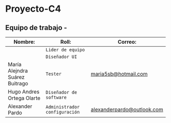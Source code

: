 # Proyecto-C4 
## Equipo de trabajo - 

| Nombre:                       | Roll:                         | Correo:                          |
| ----------------------------  | ----------------------------  | -------------------------------  |
|                               | `Lider de equipo`             |                                  |
|                               | `Diseñador UI`                |                                   |
|María Alejndra Suárez Buitrago | `Tester`                      | maria5sb@hotmail.com             |
|Hugo Andres Ortega Olarte      | `Diseñador de software`       |                                  |
|Alexander Pardo                | `Administrador configuración` | alexanderpardo@outlook.com       |
